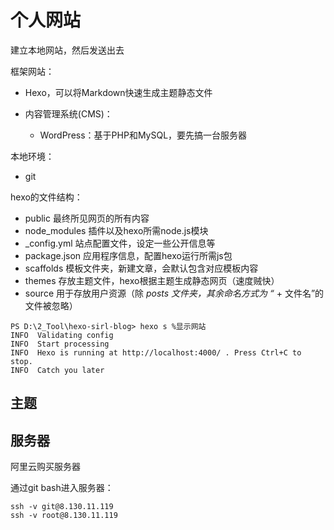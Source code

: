
# 个人网站

建立本地网站，然后发送出去

框架网站：

- Hexo，可以将Markdown快速生成主题静态文件

- 内容管理系统(CMS)：
	- WordPress：基于PHP和MySQL，要先搞一台服务器

本地环境：

- git

hexo的文件结构：

- public 最终所见网页的所有内容
- node_modules 插件以及hexo所需node.js模块
- _config.yml 站点配置文件，设定一些公开信息等
- package.json 应用程序信息，配置hexo运行所需js包
- scaffolds 模板文件夹，新建文章，会默认包含对应模板内容
- themes 存放主题文件，hexo根据主题生成静态网页（速度贼快）
- source 用于存放用户资源（除 *posts 文件夹，其余命名方式为 “* + 文件名”的文件被忽略）

```
PS D:\2_Tool\hexo-sirl-blog> hexo s %显示网站
INFO  Validating config
INFO  Start processing
INFO  Hexo is running at http://localhost:4000/ . Press Ctrl+C to stop.
INFO  Catch you later
```

## 主题

## 服务器

阿里云购买服务器

通过git bash进入服务器：

```
ssh -v git@8.130.11.119
ssh -v root@8.130.11.119
```
